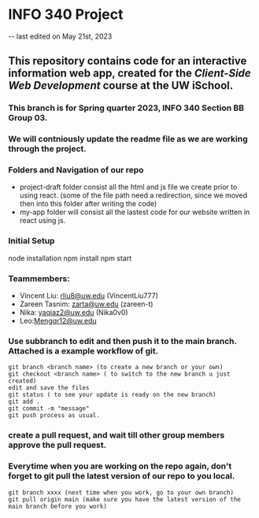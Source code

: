 # INFO 340 Project
-- last edited on May 21st, 2023

## This repository contains code for an interactive information web app, created for the _Client-Side Web Development_ course at the UW iSchool.

### This branch is for Spring quarter 2023, INFO 340 Section BB Group 03.
### We will contniously update the readme file as we are working through the project.

### Folders and Navigation of our repo
- project-draft folder consist all the html and js file we create prior to using react. (some of the file path need a redirection, since we moved then into this folder after writing the code) 
- my-app folder will consist all the lastest code for our website written in react using js.

### Initial Setup
node installation 
npm install
npm start

### Teammembers:
- Vincent Liu: rliu8@uw.edu (VincentLiu777)
- Zareen Tasnim: zarta@uw.edu (zareen-t)
- Nika: yaqiaz2@uw.edu (Nika0v0)
- Leo:Mengqr12@uw.edu

### Use subbranch to edit and then push it to the main branch. Attached is a example workflow of git.
```
git branch <branch name> (to create a new branch or your own)
git checkout <branch name> ( to switch to the new branch u just created)
edit and save the files
git status ( to see your update is ready on the new branch)
git add .
git commit -m "message"
git push process as usual.
```

### create a pull request, and wait till other group members approve the pull request. 

### Everytime when you are working on the repo again, don't forget to git pull the latest version of our repo to you local. 
```
git branch xxxx (next time when you work, go to your own branch)
git pull origin main (make sure you have the latest version of the main branch before you work)
```
